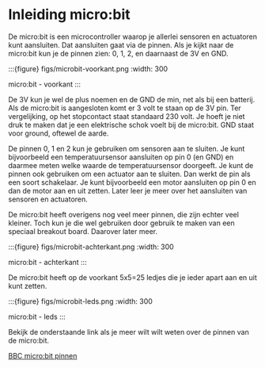 # Inleiding micro:bit

De micro:bit is een microcontroller waarop je allerlei sensoren en actuatoren kunt aansluiten. Dat aansluiten gaat via de pinnen. Als je kijkt naar de micro:bit kun je de pinnen zien: 0, 1, 2, en daarnaast de 3V en GND.

:::{figure} figs/microbit-voorkant.png
:width: 300

micro:bit - voorkant
:::
 
De 3V kun je wel de plus noemen en de GND de min, net als bij een batterij. Als de micro:bit is aangesloten komt er 3 volt te staan op de 3V pin. Ter vergelijking, op het stopcontact staat standaard 230 volt. Je hoeft je niet druk te maken dat je een elektrische schok voelt bij de micro:bit. GND staat voor ground, oftewel de aarde.

De pinnen 0, 1 en 2 kun je gebruiken om sensoren aan te sluiten. Je kunt bijvoorbeeld een temperatuursensor aansluiten op pin 0 (en GND) en daarmee meten welke waarde de temperatuursensor doorgeeft. Je kunt de pinnen ook gebruiken om een actuator aan te sluiten. Dan werkt de pin als een soort schakelaar. Je kunt bijvoorbeeld een motor aansluiten op pin 0 en dan de motor aan en uit zetten. Later leer je meer over het aansluiten van sensoren en actuatoren.

De micro:bit heeft overigens nog veel meer pinnen, die zijn echter veel kleiner. Toch kun je die wel gebruiken door gebruik te maken van een speciaal breakout board. Daarover later meer.


:::{figure} figs/microbit-achterkant.png
:width: 300

micro:bit - achterkant
:::
 

De micro:bit heeft op de voorkant 5x5=25 ledjes die je ieder apart aan en uit kunt zetten. 


:::{figure} figs/microbit-leds.png
:width: 300

micro:bit - leds
:::
 

Bekijk de onderstaande link als je meer wilt wilt weten over de pinnen van de micro:bit.

[BBC micro:bit pinnen](https://microbit.org/get-started/user-guide/features-in-depth/#pins)